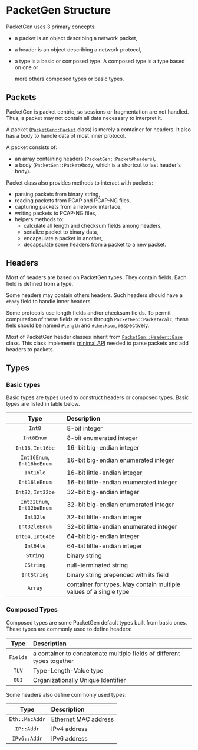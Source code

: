 # PacketGen Structure

PacketGen uses 3 primary concepts:

* a packet is an object describing a network packet,
* a header is an object describing a network protocol,
* a type is a basic or composed type. A composed type is a type based on one or

  more others composed types or basic types.

## Packets

PacketGen is packet centric, so sessions or fragmentation are not handled. Thus, a packet may not contain all data necessary to interpret it.

A packet \([`PacketGen::Packet`](http://www.rubydoc.info/gems/packetgen/PacketGen/Packet) class\) is merely a container for headers. It also has a body to handle data of most inner protocol.

A packet consists of:

* an array containing headers \(`PacketGen::Packet#headers`\),
* a body \(`PacketGen::Packet#body`, which is a shortcut to last header's body\).

Packet class also provides methods to interact with packets:

* parsing packets from binary string,
* reading packets from PCAP and PCAP-NG files,
* capturing packets from a network interface,
* writing packets to PCAP-NG files,
* helpers methods to:
  * calculate all length and checksum fields among headers,
  * serialize packet to binary data,
  * encapsulate a packet in another,
  * decapsulate some headers from a packet to a new packet.

## Headers

Most of headers are based on PacketGen types. They contain fields. Each field is defined from a type.

Some headers may contain others headers. Such headers should have a `#body` field to handle inner headers.

Some protocols use length fields and/or checksum fields. To permit computation of these fields at once through `PacketGen::Packet#calc`, these fiels should be named `#length` and `#checksum`, respectively.

Most of PacketGen header classes inherit from [`PacketGen::Header::Base`](http://www.rubydoc.info/gems/packetgen/PacketGen/Header/Base) class. This class implements [minimal API](https://github.com/sdaubert/packetgen/wiki/Create-Custom-Protocol#header-minimal-api) needed to parse packets and add headers to packets.

## Types

### Basic types

Basic types are types used to construct headers or composed types. Basic types are listed in table below.

| Type | Description |
| :---: | :--- |
| `Int8` | 8-bit integer |
| `Int8Enum` | 8-bit enumerated integer |
| `Int16`, `Int16be` | 16-bit big-endian integer |
| `Int16Enum`, `Int16beEnum` | 16-bit big-endian enumerated integer |
| `Int16le` | 16-bit little-endian integer |
| `Int16leEnum` | 16-bit little-endian enumerated integer |
| `Int32`, `Int32be` | 32-bit big-endian integer |
| `Int32Enum`, `Int32beEnum` | 32-bit big-endian enumerated integer |
| `Int32le` | 32-bit little-endian integer |
| `Int32leEnum` | 32-bit little-endian enumerated integer |
| `Int64`, `Int64be` | 64-bit big-endian integer |
| `Int64le` | 64-bit little-endian integer |
| `String` | binary string |
| `CString` | null-terminated string |
| `IntString` | binary string prepended with its field |
| `Array` | container for types. May contain multiple values of a single type |

### Composed Types

Composed types are some PacketGen default types built from basic ones. These types are commonly used to define headers:

| Type | Description |
| :---: | :--- |
| `Fields` | a container to concatenate multiple fields of different types together |
| `TLV` | Type-Length-Value type |
| `OUI` | Organizationally Unique Identifier |

Some headers also define commonly used types:

| Type | Description |
| :---: | :--- |
| `Eth::MacAddr` | Ethernet MAC address |
| `IP::Addr` | IPv4 address |
| `IPv6::Addr` | IPv6 address |

